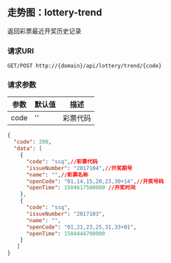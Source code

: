 ##  走势图：lottery-trend

返回彩票最近开奖历史记录

### 请求URI

`GET/POST http://{domain}/api/lottery/trend/{code}`

### 请求参数
参数 | 默认值 | 描述
--------- | ------- | -----------
 code| '' |  彩票代码

```json
{
  "code": 200,
  "data": [
    {
      "code": "ssq",//彩票代码
      "issueNumber": "2017104",//开奖期号
      "name": "",//彩票名称
      "openCode": "01,14,15,20,23,30+14",//开奖号码
      "openTime": 1504617500000 //开奖时间
    },
    {
      "code": "ssq",
      "issueNumber": "2017103",
      "name": "",
      "openCode": "01,21,23,25,31,33+01",
      "openTime": 1504444700000
    }
   ]
}
```
